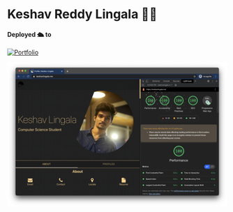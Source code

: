 # Keshav Reddy Lingala 👨‍💻

#### Deployed 🛳 to 
[![Portfolio](https://img.shields.io/badge/open-keshavlingala-gold)](https://keshav.tech)

![Lighthouse Audits](audits.png)
